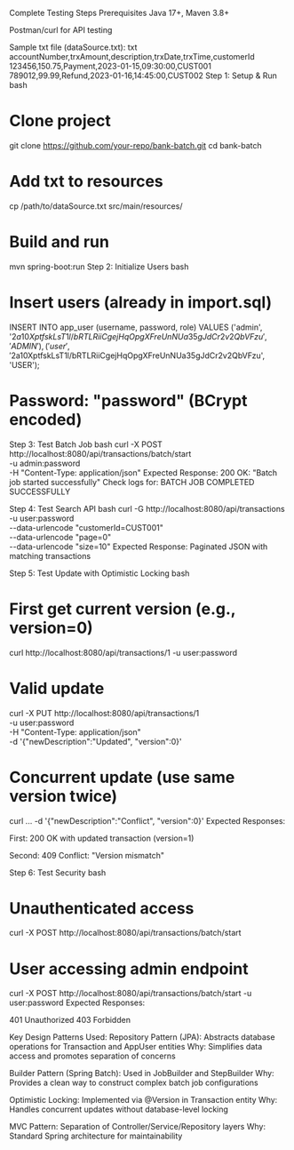 Complete Testing Steps
Prerequisites
Java 17+, Maven 3.8+

Postman/curl for API testing

Sample txt file (dataSource.txt):
txt
accountNumber,trxAmount,description,trxDate,trxTime,customerId
123456,150.75,Payment,2023-01-15,09:30:00,CUST001
789012,99.99,Refund,2023-01-16,14:45:00,CUST002
Step 1: Setup & Run
bash
# Clone project
git clone https://github.com/your-repo/bank-batch.git
cd bank-batch

# Add txt to resources
cp /path/to/dataSource.txt src/main/resources/

# Build and run
mvn spring-boot:run
Step 2: Initialize Users
bash
# Insert users (already in import.sql)
INSERT INTO app_user (username, password, role) VALUES 
  ('admin', '$2a$10$XptfskLsT1l/bRTLRiiCgejHqOpgXFreUnNUa35gJdCr2v2QbVFzu', 'ADMIN'),
  ('user', '$2a$10$XptfskLsT1l/bRTLRiiCgejHqOpgXFreUnNUa35gJdCr2v2QbVFzu', 'USER');
# Password: "password" (BCrypt encoded)
Step 3: Test Batch Job
bash
curl -X POST http://localhost:8080/api/transactions/batch/start \
  -u admin:password \
  -H "Content-Type: application/json"
Expected Response:
200 OK: "Batch job started successfully"
Check logs for: BATCH JOB COMPLETED SUCCESSFULLY

Step 4: Test Search API
bash
curl -G http://localhost:8080/api/transactions \
  -u user:password \
  --data-urlencode "customerId=CUST001" \
  --data-urlencode "page=0" \
  --data-urlencode "size=10"
Expected Response:
Paginated JSON with matching transactions

Step 5: Test Update with Optimistic Locking
bash
# First get current version (e.g., version=0)
curl http://localhost:8080/api/transactions/1 -u user:password

# Valid update
curl -X PUT http://localhost:8080/api/transactions/1 \
  -u user:password \
  -H "Content-Type: application/json" \
  -d '{"newDescription":"Updated", "version":0}'

# Concurrent update (use same version twice)
curl ... -d '{"newDescription":"Conflict", "version":0}'
Expected Responses:

First: 200 OK with updated transaction (version=1)

Second: 409 Conflict: "Version mismatch"

Step 6: Test Security
bash
# Unauthenticated access
curl -X POST http://localhost:8080/api/transactions/batch/start

# User accessing admin endpoint
curl -X POST http://localhost:8080/api/transactions/batch/start -u user:password
Expected Responses:

401 Unauthorized
403 Forbidden

Key Design Patterns Used:
Repository Pattern (JPA):
Abstracts database operations for Transaction and AppUser entities
Why: Simplifies data access and promotes separation of concerns

Builder Pattern (Spring Batch):
Used in JobBuilder and StepBuilder
Why: Provides a clean way to construct complex batch job configurations

Optimistic Locking:
Implemented via @Version in Transaction entity
Why: Handles concurrent updates without database-level locking

MVC Pattern:
Separation of Controller/Service/Repository layers
Why: Standard Spring architecture for maintainability 
